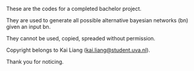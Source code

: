 These are the codes for a completed bachelor project. 

They are used to generate all possible alternative bayesian networks (bn) given an input bn.

They cannot be used, copied, spreaded without permission.

Copyright belongs to Kai Liang (kai.liang@student.uva.nl).

Thank you for noticing.
